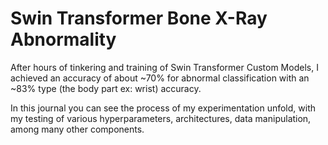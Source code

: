 # Swin Transformer Bone X-Ray Abnormality

After hours of tinkering and training of Swin Transformer Custom Models, I achieved an accuracy of about ~70% for abnormal classification with an ~83% type (the body part ex: wrist) accuracy.

In this journal you can see the process of my experimentation unfold, with my testing of various hyperparameters, architectures, data manipulation, among many other components. 
